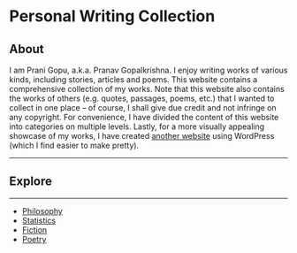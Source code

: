 # Personal Writing Collection
## About
I am Prani Gopu, a.k.a. Pranav Gopalkrishna. I enjoy writing works of various kinds, including stories, articles and poems. This website contains a comprehensive collection of my works. Note that this website also contains the works of others (e.g. quotes, passages, poems, etc.) that I wanted to collect in one place – of course, I shall give due credit and not infringe on any copyright. For convenience, I have divided the content of this website into categories on multiple levels. Lastly, for a more visually appealing showcase of my works, I have created [another website](https://pranigopu.wordpress.com/) using WordPress (which I find easier to make pretty).

---

## Explore

---

- [Philosophy](https://pranigopu.github.io/philosophy)
- [Statistics](https://pranigopu.github.io/statistics)
- [Fiction](https://pranigopu.github.io/fiction)
- [Poetry](https://pranigopu.github.io/poetry)